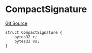 # CompactSignature
[Git Source](https://github.com-VargaElod23/Taraxa-project/bridge/blob/996f61a29d91a8326c805bfdad924088129ae1a7/src/lib/PillarBlock.sol)


```solidity
struct CompactSignature {
    bytes32 r;
    bytes32 vs;
}
```

